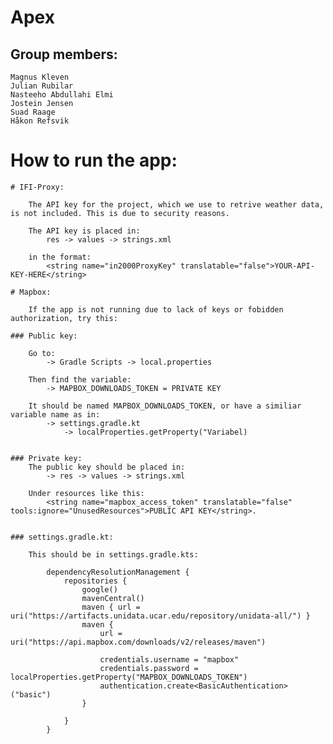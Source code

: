 # Apex

## Group members:

    Magnus Kleven
    Julian Rubilar
    Nasteeho Abdullahi Elmi
    Jostein Jensen
    Suad Raage
    Håkon Refsvik
    
# How to run the app:

    # IFI-Proxy:

        The API key for the project, which we use to retrive weather data, is not included. This is due to security reasons.

        The API key is placed in:
            res -> values -> strings.xml 

        in the format:
            <string name="in2000ProxyKey" translatable="false">YOUR-API-KEY-HERE</string>

    # Mapbox:

        If the app is not running due to lack of keys or fobidden authorization, try this:

    ### Public key:

        Go to:
            -> Gradle Scripts -> local.properties

        Then find the variable:
            -> MAPBOX_DOWNLOADS_TOKEN = PRIVATE KEY

        It should be named MAPBOX_DOWNLOADS_TOKEN, or have a similiar variable name as in:
            -> settings.gradle.kt 
                -> localProperties.getProperty("Variabel)


    ### Private key:
        The public key should be placed in:
            -> res -> values -> strings.xml

        Under resources like this:  
            <string name="mapbox_access_token" translatable="false" tools:ignore="UnusedResources">PUBLIC API KEY</string>.


    ### settings.gradle.kt:

        This should be in settings.gradle.kts: 

            dependencyResolutionManagement {
                repositories {
                    google()
                    mavenCentral()
                    maven { url = uri("https://artifacts.unidata.ucar.edu/repository/unidata-all/") }
                    maven {
                        url = uri("https://api.mapbox.com/downloads/v2/releases/maven")

                        credentials.username = "mapbox"
                        credentials.password = localProperties.getProperty("MAPBOX_DOWNLOADS_TOKEN")
                        authentication.create<BasicAuthentication>("basic")
                    }

                }
            }
